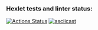 ### Hexlet tests and linter status:
[![Actions Status](https://github.com/drarov/python-project-50/workflows/hexlet-check/badge.svg)](https://github.com/drarov/python-project-50/actions)
[![asciicast](https://asciinema.org/a/PPHUAAzt6cwtjYn4leLCXa8Lr.svg)](https://asciinema.org/a/PPHUAAzt6cwtjYn4leLCXa8Lr)